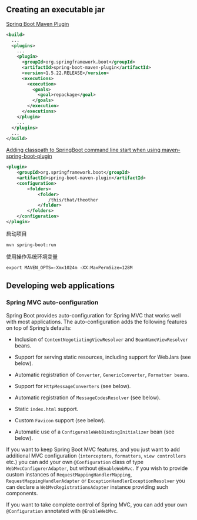 ## Creating an executable jar

[Spring Boot Maven Plugin](https://docs.spring.io/spring-boot/docs/1.5.22.RELEASE/maven-plugin/index.html)

```xml
<build>
  ...
  <plugins>
    ...
    <plugin>
      <groupId>org.springframework.boot</groupId>
      <artifactId>spring-boot-maven-plugin</artifactId>
      <version>1.5.22.RELEASE</version>
      <executions>
        <execution>
          <goals>
            <goal>repackage</goal>
          </goals>
        </execution>
      </executions>
    </plugin>
    ...
  </plugins>
  ...
</build>
```

[Adding classpath to SpringBoot command line start when using maven-spring-boot-plugin](https://stackoverflow.com/questions/45710051/adding-classpath-to-springboot-command-line-start-when-using-maven-spring-boot-p)

```xml
<plugin>
    <groupId>org.springframework.boot</groupId>
    <artifactId>spring-boot-maven-plugin</artifactId>
    <configuration>
        <folders>
            <folder>
                /this/that/theother
            </folder>
        </folders>
    </configuration>
</plugin>
```

启动项目

```shell
mvn spring-boot:run
```

使用操作系统环境变量
```shell
export MAVEN_OPTS=-Xmx1024m -XX:MaxPermSize=128M
```

## Developing web applications

### Spring MVC auto-configuration

Spring Boot provides auto-configuration for Spring MVC that works well with most applications. The auto-configuration adds the following features on top of Spring’s defaults:

- Inclusion of `ContentNegotiatingViewResolver` and `BeanNameViewResolver` beans.

- Support for serving static resources, including support for WebJars (see below).

- Automatic registration of `Converter`, `GenericConverter`, `Formatter beans`.

- Support for `HttpMessageConverters` (see below).

- Automatic registration of `MessageCodesResolver` (see below).

- Static `index.html` support.

- Custom `Favicon` support (see below).

- Automatic use of a `ConfigurableWebBindingInitializer` bean (see below).

If you want to keep Spring Boot MVC features, and you just want to add additional MVC configuration (`interceptors`, `formatters`, `view controllers` etc.) you can add your own `@Configuration` class of type `WebMvcConfigurerAdapter`, but without `@EnableWebMvc`. If you wish to provide custom instances of `RequestMappingHandlerMapping`, `RequestMappingHandlerAdapter` or `ExceptionHandlerExceptionResolver` you can declare a `WebMvcRegistrationsAdapter` instance providing such components.

If you want to take complete control of Spring MVC, you can add your own `@Configuration` annotated with `@EnableWebMvc`.